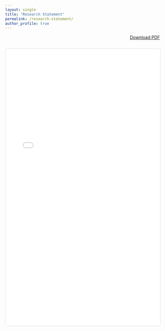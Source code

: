 ```yaml
---
layout: single
title: "Research Statement"
permalink: /research-statement/
author_profile: true
---
```


<div style="text-align: right; margin-bottom: 2em;">
  <a href="/files/research_statement.pdf" class="btn btn--primary" target="_blank">
    <i class="fas fa-download"></i> Download PDF
  </a>
</div>

<div id="embedded-statement" style="width: 100%; height: 900px; border: 1px solid #ddd; border-radius: 5px; overflow: hidden;">
  <iframe src="/files/research_statement.pdf"
          style="width: 100%; height: 100%; border: none;"
          title="Matt McManus Research Statement">
    <p>Your browser does not support embedded PDFs.
       <a href="/files/research_statement.pdf">Download the research statement</a> to view it.</p>
  </iframe>
</div>

<style>
@media (max-width: 768px) {
  #embedded-statement {
    height: 600px;
  }
}
</style>